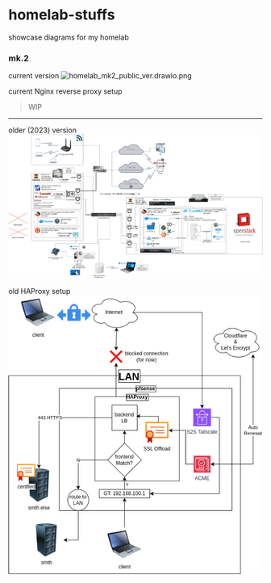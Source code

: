 # homelab-stuffs
showcase diagrams for my homelab

### mk.2
current version
![homelab_mk2_public_ver.drawio.png](images/homelab_mk2_public_ver.drawio.png)

current Nginx reverse proxy setup
> WIP

<hr>

older (2023) version
![homelab_mk1_public_ver.drawio.png](images/homelab_mk1_public_ver.drawio.png)

old HAProxy setup
![pfsense-HAProxy.drawio.png](images/pfsense-HAProxy.drawio.png)